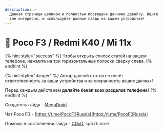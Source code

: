 ```yaml
---
description: >-
  Данная страница целиком и полностью посвящена данному девайсу. Ищите то, что
  вам интересно, и используйте данные гайды на вашем устройстве!
---
```


# 👀 Poco F3 / Redmi K40 / Mi 11x

{% hint style="success" %}
Чтобы открыть список статей на вашем телефоне, нажмите на три горизонтальные полоски сверху слева.
{% endhint %}

{% hint style="danger" %}
Автор данной статьи не несёт ответственность за ваши устройства и за сохранность ваших данных!

Перед каждым действием **делайте бекап всех разделов телефона!**
{% endhint %}

Создатель гайда - [MegaDroid](https://t.me/MegaDroid7).

Чат Poco F3 - [https://t.me/PocoF3Russia](https://t.me/PocoF3Russia)

Помощь в составлении гайда - [CDxD](https://t.me/cdxd0), 𝕤𝕡𝕒𝕣𝕜.𝕠𝕟𝕖𝕣
